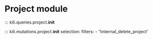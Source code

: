 # Project module

::: kili.queries.project.__init__

::: kili.mutations.project.__init__
    selection:
        filters:
            - '!internal_delete_project'
